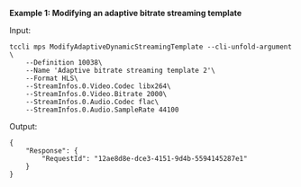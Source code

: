 **Example 1: Modifying an adaptive bitrate streaming template**



Input: 

```
tccli mps ModifyAdaptiveDynamicStreamingTemplate --cli-unfold-argument  \
    --Definition 10038\
    --Name 'Adaptive bitrate streaming template 2'\
    --Format HLS\
    --StreamInfos.0.Video.Codec libx264\
    --StreamInfos.0.Video.Bitrate 2000\
    --StreamInfos.0.Audio.Codec flac\
    --StreamInfos.0.Audio.SampleRate 44100
```

Output: 
```
{
    "Response": {
        "RequestId": "12ae8d8e-dce3-4151-9d4b-5594145287e1"
    }
}
```

